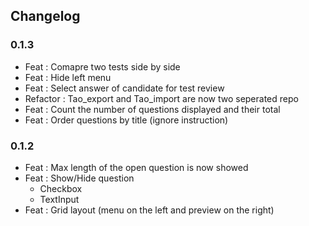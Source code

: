 ## Changelog

### 0.1.3

- Feat : Comapre two tests side by side
- Feat : Hide left menu
- Feat : Select answer of candidate for test review
- Refactor : Tao_export and Tao_import are now two seperated repo
- Feat : Count the number of questions displayed and their total 
- Feat : Order questions by title (ignore instruction)

### 0.1.2

- Feat : Max length of the open question is now showed
- Feat : Show/Hide question
  - Checkbox
  - TextInput
- Feat : Grid layout (menu on the left and preview on the right)
